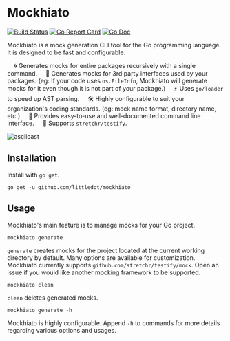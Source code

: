# Mockhiato

[![Build Status](https://travis-ci.org/littledot/mockhiato.svg?branch=master)](https://travis-ci.org/littledot/mockhiato)
[![Go Report Card](https://goreportcard.com/badge/github.com/littledot/mockhiato)](https://goreportcard.com/report/github.com/littledot/mockhiato)
[![Go Doc](https://godoc.org/github.com/littledot/mockhiato?status.svg)](http://godoc.org/github.com/littledot/mockhiato)

Mockhiato is a mock generation CLI tool for the Go programming language. It is designed to be fast and configurable.


&nbsp;&nbsp;&nbsp;&nbsp;🌀 Generates mocks for entire packages recursively with a single command.
&nbsp;&nbsp;&nbsp;&nbsp;🔎 Generates mocks for 3rd party interfaces used by your packages. (eg: If your code uses `os.FileInfo`, Mockhiato will generate mocks for it even though it is not part of your package.)
&nbsp;&nbsp;&nbsp;&nbsp;⚡ Uses `go/loader` to speed up AST parsing.
&nbsp;&nbsp;&nbsp;&nbsp;🛠️ Highly configurable to suit your organization's coding standards. (eg: mock name format, directory name, etc.)
&nbsp;&nbsp;&nbsp;&nbsp;👶 Provides easy-to-use and well-documented command line interface.
&nbsp;&nbsp;&nbsp;&nbsp;🌈 Supports `stretchr/testify`.

![asciicast](https://cloud.githubusercontent.com/assets/14984066/25729923/7cd45c64-30ed-11e7-8e29-9145085e4748.gif)

## Installation

Install with `go get`.

```
go get -u github.com/littledot/mockhiato
```

## Usage

Mockhiato's main feature is to manage mocks for your Go project.

```
mockhiato generate
```

`generate` creates mocks for the project located at the current working directory by default. Many options are available for customization. Mockhiato currently supports `github.com/stretchr/testify/mock`. Open an issue if you would like another mocking framework to be supported.

```
mockhiato clean
```

`clean` deletes generated mocks.

```
mockhiato generate -h
```

Mockhiato is highly configurable. Append `-h` to commands for more details regarding various options and usages.
